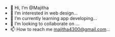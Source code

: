 - 👋 Hi, I’m @Majitha
- 👀 I’m interested in web design...
- 🌱 I’m currently learning app developing...
- 💞️ I’m looking to collaborate on ...
- 📫 How to reach me majitha4300@gmail.com...

<!---
majitha-4300/majitha-4300 is a ✨ special ✨ repository because its `README.md` (this file) appears on your GitHub profile.
You can click the Preview link to take a look at your changes.
--->
